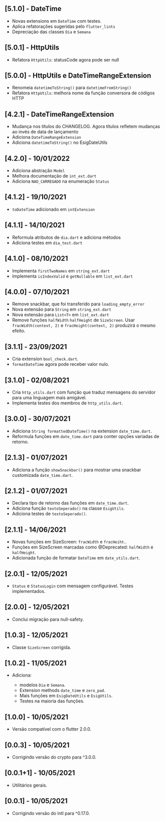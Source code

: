 ## [5.1.0] - DateTime

- Novas extensions em `DateTime` com testes.
- Aplica refatorações sugeridas pelo `flutter_lints`
- Depreciação das classes `Dia` e `Semana`

## [5.0.1] - HttpUtils

- Refatora `HttpUtils`: statusCode agora pode ser null

## [5.0.0] - HttpUtils e DateTimeRangeExtension

- Renomeia `datetimeToString()` para `datetimeFromString()`
- Refatora `HttpUtils`: melhora nome da função conversora de códigos HTTP

## [4.2.1] - DateTimeRangeExtension

- Mudança nos títulos do CHANGELOG. Agora títulos refletem mudanças ao invés de data de lançamento
- Adiciona `DateTimeRangeExtension`
- Adiciona `datetimeToString()` no EsigDateUtils

## [4.2.0] - 10/01/2022

- Adiciona abstração `Model`
- Melhora documentação de `int_ext.dart`
- Adiciona `NAO_CARREGADO` na enumeração `Status`

## [4.1.2] - 19/10/2021

- `toDateTime` adicionado em `intExtension`

## [4.1.1] - 14/10/2021

- Reformula atributos de `dia.dart` e adiciona métodos
- Adiciona testes em `dia_test.dart`

## [4.1.0] - 08/10/2021

- Implementa `firstTwoNames` em `string_ext.dart`
- Implementa `isIndexValid` e `getNullable` em `list_ext.dart`

## [4.0.0] - 07/10/2021

- Remove snackbar, que foi transferido para `loading_empty_error`
- Nova extensão para `String` em `string_ext.dart`
- Nova extensão para `List<T>` em `list_ext.dart`
- Remove funções `halfWidth` `halfHeight` de `SizeScreen`. Usar `fracWidth(context, 2)` e `fracHeight(context, 2)` produzirá o mesmo efeito.

## [3.1.1] - 23/09/2021

- Cria extension `bool_check.dart`.
- `formatDateTime` agora pode receber valor nulo.

## [3.1.0] - 02/08/2021

- Cria `http_utils.dart` com função que traduz mensagens do servidor para uma linguagem mais amigável.
- Implementa testes dos membros de `http_utils.dart`.

## [3.0.0] - 30/07/2021

- Adiciona `String formattedDateTime()` na extension `date_time.dart`.
- Reformula funções em `date_time.dart` para conter opções variadas de retorno.

## [2.1.3] - 01/07/2021

- Adiciona a função `showSnackbar()` para mostrar uma snackbar customizada `date_time.dart`.

## [2.1.2] - 01/07/2021

- Declara tipo de retorno das funções em `date_time.dart`.
- Adiciona função `textoSeperado()` na classe `EsigUtils`.
- Adiciona testes de `textoSeperado()`.

## [2.1.1] - 14/06/2021

- Novas funções em SizeScreen: `fracWidth` e `fracHeiht`..
- Funções em SizeScreen marcadas como @Deprecated: `halfWidth` e `halfHeight`.
- Adicionada função de formatar `DateTime` em `date_utils.dart`.

## [2.0.1] - 12/05/2021

- `Status` e `StatusLogin` com mensagem configurável. Testes implementados.

## [2.0.0] - 12/05/2021

- Conclui migração para null-safety.

## [1.0.3] - 12/05/2021

- Classe `SizeScreen` corrigida.

## [1.0.2] - 11/05/2021

- Adiciona:

  - modelos `Dia` e `Semana`.
  - Extension methods `date_time` e `zero_pad`.
  - Mais funções em `EsigDateUtils` e `EsigUtils`.
  - Testes na maioria das funções.

## [1.0.0] - 10/05/2021

- Versão compatível com o flutter 2.0.0.

## [0.0.3] - 10/05/2021

- Corrigindo versão do crypto para ^3.0.0.

## [0.0.1+1] - 10/05/2021

- Utilitários gerais.

## [0.0.1] - 10/05/2021

- Corrigindo versão do intl para ^0.17.0.
